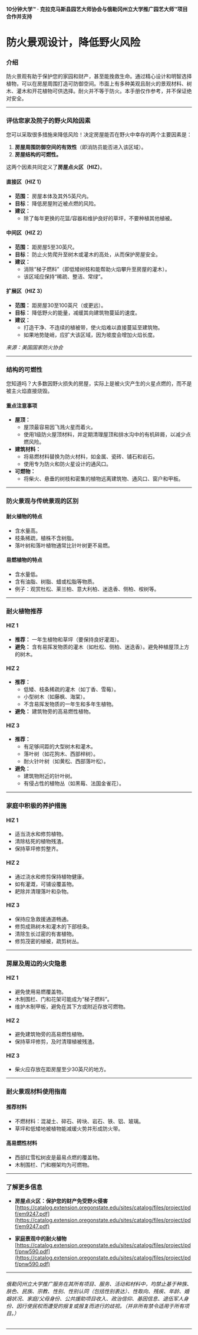 #### 10分钟大学™ · 克拉克马斯县园艺大师协会与俄勒冈州立大学推广园艺大师™项目合作并支持

# 防火景观设计，降低野火风险

### 介绍

防火景观有助于保护您的家园和财产，甚至能挽救生命。通过精心设计和明智选择植物，可以在房屋周围打造可防御空间。市面上有多种美观且耐火的景观材料、树木、灌木和开花植物可供选择。耐火并不等于防火。本手册仅作参考，并不保证绝对安全。

---

### 评估您家及院子的野火风险因素

您可以采取很多措施来降低风险！决定房屋能否在野火中幸存的两个主要因素是：

1. **房屋周围防御空间的有效性**（即消防员能否进入该区域）。
2. **房屋结构的可燃性。**

这两个因素共同定义了**房屋点火区（HIZ）**。

#### 直接区（HIZ 1）

- **范围：** 房屋本体及其外5英尺内。
- **目标：** 降低房屋附近被点燃的风险。
- **建议：**
  - 除了每年更换的花篮/容器和维护良好的草坪，不要种植其他植被。

#### 中间区（HIZ 2）

- **范围：** 距房屋5至30英尺。
- **目标：** 防止火势爬升至树木或灌木的高处，从而保护房屋安全。
- **建议：**
  - 消除“梯子燃料”（即低矮树枝和能帮助火焰攀升至房屋的灌木）。
  - 该区域应保持“稀疏、整洁、常绿”。

#### 扩展区（HIZ 3）

- **范围：** 距房屋30至100英尺（或更远）。
- **目标：** 降低野火的能量，减缓其向建筑物蔓延的速度。
- **建议：**
  - 打造干净、不连续的植被带，使火焰难以直接蔓延至建筑物。
  - 如果地势陡峭，应扩大该区域，因为坡度会增加火焰长度。

*来源：美国国家防火协会*

---

### 结构的可燃性

您知道吗？大多数因野火损失的房屋，实际上是被火灾产生的火星点燃的，而不是被主火焰直接烧毁。

#### 重点注意事项

- **屋顶：**
  - 屋顶最容易因飞溅火星而着火。
  - 使用1级防火屋顶材料，并定期清理屋顶和排水沟中的有机碎屑，以减少点燃风险。
- **建筑材料：**
  - 将易燃材料替换为防火材料，如金属、瓷砖、铺石和岩石。
  - 使用专为防火和防火星设计的通风口。
- **可燃物：**
  - 将柴火、悬垂的树枝和密集的植物远离建筑物、通风口、窗户和甲板。

---

### 防火景观与传统景观的区别

#### 耐火植物的特点

- 含水量高。
- 枝条稀疏，植株不含树脂。
- 落叶树和落叶植物通常比针叶树更不易燃。

#### 易燃植物的特点

- 含水量低。
- 含有油脂、树脂、蜡或松脂等物质。
- 例子：观赏杜松、莱兰柏、意大利柏、迷迭香、侧柏、桉树等。

---

### 耐火植物推荐

#### HIZ 1

- **推荐：** 一年生植物和草坪（要保持良好灌溉）。
- **避免：** 含有易挥发物质的灌木（如杜松、侧柏、迷迭香）。避免种植屋顶上方的树木。

#### HIZ 2

- **推荐：**
  - 低矮、枝条稀疏的灌木（如丁香、雪莓）。
  - 小型树木（如藤枫、海棠）。
  - 不含易挥发物质的一年生和多年生植物。
- **避免：** 建筑物旁的高易燃性植物。

#### HIZ 3

- **推荐：**
  - 有足够间距的大型树木和灌木。
  - 落叶树（如花狗木、西部梓树）。
  - 耐火针叶树（如黄松、西部落叶松）。
- **避免：**
  - 建筑物附近的针叶树。
  - 有侵占性的植物丛（如黑莓、法国金雀花）。

---

### 家庭中积极的养护措施

#### HIZ 1

- 适当浇水和修剪植物。
- 清除枯死的植物残渣。
- 保持草坪修剪整齐。

#### HIZ 2

- 通过浇水和修剪保持植物健康。
- 如有灌溉，可铺设覆盖物。
- 耙除并清理落叶和杂物。

#### HIZ 3

- 保持应急救援通道畅通。
- 修剪成熟树木和灌木的下部枝条。
- 清除生长过密的有害植物。
- 修剪茂密的植被，疏剪树丛。

---

### 房屋及周边的火灾隐患

#### HIZ 1

- 避免使用易燃覆盖物。
- 木制围栏、门和花架可能成为“梯子燃料”。
- 维护木制甲板，避免在其下方或附近存放可燃物。

#### HIZ 2

- 避免建筑物旁的高易燃性植物。
- 保持草坪修剪，及时清理植被残渣。

#### HIZ 3

- 柴火应存放在距房屋至少30英尺的地方。

---

### 耐火景观材料使用指南

#### 推荐材料

- 不燃材料：混凝土、碎石、砖块、岩石、铁、铝、玻璃。
- 草坪和低矮地被植物能减缓火势并形成防火带。

#### 高易燃性材料

- 西部红雪松树皮是最易点燃的覆盖物。
- 木制围栏、门和棚架均为可燃物。

---

### 了解更多信息

- **房屋点火区：保护您的财产免受野火侵害**  
  [https://catalog.extension.oregonstate.edu/sites/catalog/files/project/pdf/em9247.pdf](https://catalog.extension.oregonstate.edu/sites/catalog/files/project/pdf/em9247.pdf)

- **家庭景观中的耐火植物**  
  [https://catalog.extension.oregonstate.edu/sites/catalog/files/project/pdf/pnw590.pdf](https://catalog.extension.oregonstate.edu/sites/catalog/files/project/pdf/pnw590.pdf)

---

###### 俄勒冈州立大学推广服务在其所有项目、服务、活动和材料中，均禁止基于种族、肤色、民族、宗教、性别、性别认同（包括性别表达）、性取向、残疾、年龄、婚姻状况、家庭/父母身份、公共援助项目收入、政治信仰、基因信息、退伍军人身份、因行使民权而遭受的报复或报复而进行的歧视。（并非所有禁令适用于所有项目。）
---